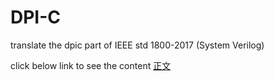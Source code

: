 # DPI-C

translate the dpic part of IEEE std 1800-2017 (System Verilog)

click below link to see the content
[正文](https://github.com/zhuzhzh/dpic/blob/master/dpic.md)
